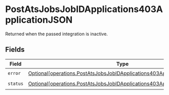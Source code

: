 # PostAtsJobsJobIDApplications403ApplicationJSON

Returned when the passed integration is inactive.


## Fields

| Field                                                                                                                                                            | Type                                                                                                                                                             | Required                                                                                                                                                         | Description                                                                                                                                                      |
| ---------------------------------------------------------------------------------------------------------------------------------------------------------------- | ---------------------------------------------------------------------------------------------------------------------------------------------------------------- | ---------------------------------------------------------------------------------------------------------------------------------------------------------------- | ---------------------------------------------------------------------------------------------------------------------------------------------------------------- |
| `error`                                                                                                                                                          | [Optional[operations.PostAtsJobsJobIDApplications403ApplicationJSONError]](undefined/models/operations/postatsjobsjobidapplications403applicationjsonerror.md)   | :heavy_check_mark:                                                                                                                                               | N/A                                                                                                                                                              |
| `status`                                                                                                                                                         | [Optional[operations.PostAtsJobsJobIDApplications403ApplicationJSONStatus]](undefined/models/operations/postatsjobsjobidapplications403applicationjsonstatus.md) | :heavy_check_mark:                                                                                                                                               | N/A                                                                                                                                                              |